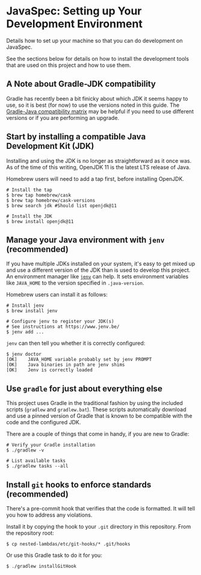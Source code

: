 # JavaSpec: Setting up Your Development Environment

Details how to set up your machine so that you can do development on JavaSpec.

See the sections below for details on how to install the development tools that
are used on this project and how to use them.


## A Note about Gradle-JDK compatibility

Gradle has recently been a bit finicky about which JDK it seems happy to use, so
it is best (for now) to use the versions noted in this guide.  The [Gradle-Java
compatibility matrix][gradle-compatibility] may be helpful if you need to use
different versions or if you are performing an upgrade.

[gradle-compatibility]: https://docs.gradle.org/current/userguide/compatibility.html


## Start by installing a compatible Java Development Kit (JDK)

Installing and using the JDK is no longer as straightforward as it once was.  As
of the time of this writing, OpenJDK 11 is the latest LTS release of Java.

Homebrew users will need to add a tap first, before installing OpenJDK.

```shell
# Install the tap
$ brew tap homebrew/cask
$ brew tap homebrew/cask-versions
$ brew search jdk #Should list openjdk@11

# Install the JDK
$ brew install openjdk@11
```


## Manage your Java environment with `jenv` (recommended)

If you have multiple JDKs installed on your system, it's easy to get mixed up
and use a different version of the JDK than is used to develop this project.  An
environment manager like [`jenv`](https://www.jenv.be/) can help.  It sets
environment variables like `JAVA_HOME` to the version specified in
`.java-version`.

Homebrew users can install it as follows:

```shell
# Install jenv
$ brew install jenv

# Configure jenv to register your JDK(s)
# See instructions at https://www.jenv.be/
$ jenv add ...
```

`jenv` can then tell you whether it is correctly configured:

```shell
$ jenv doctor
[OK]    JAVA_HOME variable probably set by jenv PROMPT
[OK]    Java binaries in path are jenv shims
[OK]    Jenv is correctly loaded
```


## Use `gradle` for just about everything else

This project uses Gradle in the traditional fashion by using the included
scripts (`gradlew` and `gradlew.bat`).  These scripts automatically download and
use a pinned version of Gradle that is known to be compatible with the code and
the configured JDK.

There are a couple of things that come in handy, if you are new to Gradle:

```shell
# Verify your Gradle installation
$ ./gradlew -v

# List available tasks
$ ./gradlew tasks --all
```


## Install `git` hooks to enforce standards (recommended)

There's a pre-commit hook that verifies that the code is formatted.  It will
tell you how to address any violations.

Install it by copying the hook to your `.git` directory in this repository.
From the repository root:

```shell
$ cp nested-lambdas/etc/git-hooks/* .git/hooks
```

Or use this Gradle task to do it for you:

```shell
$ ./gradlew installGitHook
```
